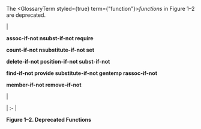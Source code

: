  



The <GlossaryTerm styled={true} term={"function"}><i>functions</i></GlossaryTerm> in Figure 1–2 are deprecated. 



|<p>**assoc-if-not nsubst-if-not require** </p><p>**count-if-not nsubstitute-if-not set** </p><p>**delete-if-not position-if-not subst-if-not** </p><p>**find-if-not provide substitute-if-not gentemp rassoc-if-not** </p><p>**member-if-not remove-if-not**</p>|

| :- |





**Figure 1–2. Deprecated Functions** 



